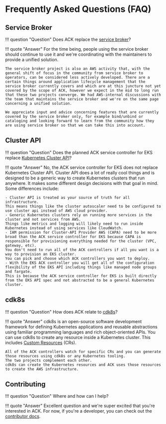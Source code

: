 # Frequently Asked Questions (FAQ)

## Service Broker

!!! question "Question"
    Does ACK replace the [service broker](https://svc-cat.io/)?

!!! quote "Answer"
    For the time being, people using the service broker should continue to use it and we're coordinating with the maintainers to provide a unified solution.

    The service broker project is also an AWS activity that, with the general shift of focus in the community from service broker to operators, can be considered less actively developed. There are a certain things around application lifecycle management that the service broker currently covers and which are at this juncture not yet covered by the scope of ACK, however we expect in the mid to long run that these two projects converge. We had AWS-internal discussions with the team that maintains the service broker and we're on the same page concerning a unified solution.

    We appreciate input and advice concerning features that are currently covered by the service broker only, for example bind/unbind or cataloging and looking forward to learn from the community how they are using service broker so that we can take this into account.

## Cluster API

!!! question "Question"
    Does the planned ACK service controller for EKS replace [Kubernetes Cluster API](https://github.com/kubernetes-sigs/cluster-api)?

!!! quote "Answer"
    No, the ACK service controller for EKS does not replace Kubernetes Cluster API.
    Cluster API does a lot of really cool things and is designed to be a generic way to create Kubernetes clusters that run anywhere.
    It makes some different design decisions with that goal in mind.
    Some differences include:

    - Cluster API is treated as your source of truth for all infrastructure.
    This means things like the cluster autoscaler need to be configured to use cluster api instead of AWS cloud provider.
    - Generic Kubernetes clusters rely on running more services in the cluster and not services from AWS.
    Things like metrics and logging will likely need to run inside Kubernetes instead of using services like CloudWatch.
    - IAM permission for Cluster-API Provider AWS (CAPA) need to be more broad than the ACK service controller for EKS because CAPA is responsible for provisioning everything needed for the cluster (VPC, gateway, etc).
    You don't need to run all of the ACK controllers if all you want is a way to provision an EKS cluster.
    You can pick and choose which ACK controllers you want to deploy.
    - With the EKS ACK controller you will get all of the configuration flexibility of the EKS API including things like managed node groups and fargate.
    This is because the ACK service controller for EKS is built directly from the EKS API spec and not abstracted to be a general Kubernetes cluster.

## cdk8s

!!! question "Question"
    How does ACK relate to [cdk8s](https://cdk8s.io/)?

!!! quote "Answer"
    cdk8s is an open-source software development framework for defining Kubernetes applications and reusable abstractions using familiar programming languages and rich object-oriented APIs.
    You can use cdk8s to create any resource inside a Kubernetes cluster.
    This includes [Custom Resources](https://kubernetes.io/docs/concepts/extend-kubernetes/api-extension/custom-resources/) (CRs).
    
    All of the ACK controllers watch for specific CRs and you can generate those resources using cdk8s or any Kubernetes tooling.
    The two projects complement each other.
    cdk8s can create the Kubernetes resources and ACK uses those resources to create the AWS infrastructure.

## Contributing

!!! question "Question"
    Where and how can I help?

!!! quote "Answer"
    Excellent question and we're super excited that you're interested in ACK.
    For now, if you're a developer, you can check out the [contributor docs](../../dev-docs/overview/).